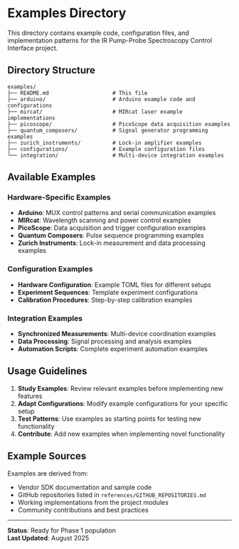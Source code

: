 # Examples Directory

This directory contains example code, configuration files, and implementation patterns for the IR Pump-Probe Spectroscopy Control Interface project.

## Directory Structure

```
examples/
├── README.md                    # This file
├── arduino/                     # Arduino example code and configurations
├── mircat/                      # MIRcat laser example implementations
├── picoscope/                   # PicoScope data acquisition examples
├── quantum_composers/           # Signal generator programming examples
├── zurich_instruments/          # Lock-in amplifier examples
├── configurations/              # Example configuration files
└── integration/                 # Multi-device integration examples
```

## Available Examples

### Hardware-Specific Examples
- **Arduino**: MUX control patterns and serial communication examples
- **MIRcat**: Wavelength scanning and power control examples
- **PicoScope**: Data acquisition and trigger configuration examples
- **Quantum Composers**: Pulse sequence programming examples
- **Zurich Instruments**: Lock-in measurement and data processing examples

### Configuration Examples
- **Hardware Configuration**: Example TOML files for different setups
- **Experiment Sequences**: Template experiment configurations
- **Calibration Procedures**: Step-by-step calibration examples

### Integration Examples
- **Synchronized Measurements**: Multi-device coordination examples
- **Data Processing**: Signal processing and analysis examples
- **Automation Scripts**: Complete experiment automation examples

## Usage Guidelines

1. **Study Examples**: Review relevant examples before implementing new features
2. **Adapt Configurations**: Modify example configurations for your specific setup
3. **Test Patterns**: Use examples as starting points for testing new functionality
4. **Contribute**: Add new examples when implementing novel functionality

## Example Sources

Examples are derived from:
- Vendor SDK documentation and sample code
- GitHub repositories listed in `references/GITHUB_REPOSITORIES.md`
- Working implementations from the project modules
- Community contributions and best practices

---

**Status**: Ready for Phase 1 population  
**Last Updated**: August 2025

